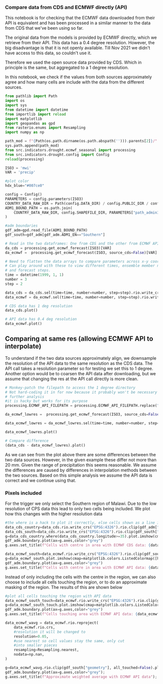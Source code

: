 ### Compare data from CDS and ECMWF directly (API) 
This notebook is for checking that the ECMWF data downloaded
from their API is equivalent and has been processed in a similar
manner to the data from CDS that we've been using so far.

The original data from the models is provided by ECMWF directly, which we retrieve from their API. This data has a 0.4 degree resolution. However, the big disadvantage is that it is not openly available. Till Nov 2021 we didn't have access to this data, so couldn't use it. 

Therefore we used the open source data provided by CDS. Which in principle is the same, but aggregated to a 1 degree resolution.  

In this notebook, we check if the values from both sources approximately agree and how many cells are include with the data from the different sources. 

```python
from pathlib import Path
import os
import sys
from datetime import datetime
from importlib import reload
import matplotlib
import geopandas as gpd
from rasterio.enums import Resampling
import numpy as np

path_mod = f"{Path(os.path.dirname(os.path.abspath(''))).parents[2]}/"
sys.path.append(path_mod)
from src.indicators.drought.ecmwf_seasonal import processing
from src.indicators.drought.config import Config
reload(processing)
```

```python
ISO3 = 'mwi'
VAR = 'precip'
```

```python
#plot color
hdx_blue="#007ce0"
```

```python
config = Config()
PARAMETERS = config.parameters(ISO3)
COUNTRY_DATA_RAW_DIR = Path(config.DATA_DIR) / config.PUBLIC_DIR / config.RAW_DIR / ISO3
ADM1_BOUND_PATH = os.path.join(
    COUNTRY_DATA_RAW_DIR, config.SHAPEFILE_DIR, PARAMETERS["path_admin1_shp"]
)
```

```python
#adm boundaries
gdf_adm=gpd.read_file(ADM1_BOUND_PATH)
gdf_south=gdf_adm[gdf_adm.ADM1_EN=="Southern"]
```

```python
# Read in the two dataframes: One from CDS and the other from ECMWF API
da_cds = processing.get_ecmwf_forecast(ISO3)[VAR]
da_ecmwf =  processing.get_ecmwf_forecast(ISO3, source_cds=False)[VAR]
```

```python
# Need to flatten the data arrays to compare parameters across x-y coordinates.
# Can play around with these to view different times, ensemble member numbers,
# and forecast steps. 
time = datetime(1999, 1, 1)
number = 3
step = 2

data_cds = da_cds.sel(time=time, number=number, step=step).rio.write_crs("EPSG:4326",inplace=True)
data_ecmwf = da_ecmwf.sel(time=time, number=number, step=step).rio.write_crs("EPSG:4326",inplace=True)
```

```python
# CDS data has 1 deg resolution
data_cds.plot()
```

```python
# API data has 0.4 deg resolution
data_ecmwf.plot()
```

## Comparing at same res (allowing ECMWF API to interpolate)
To understand if the two data sources approximately align, we downsample the resolution of the API data to the same resolution as the CDS data. 
The API call takes a resolution parameter so for testing we set this to 1 degree. Another option would be to coarsen the API data after downloading, but we assume that changing the res at the API call directly is more clean. 

```python
# Monkey-patch the filepath to access the 1 degree directory
# Not hard-coding it in for now because it probably won't be necessary for 
# further analysis
#it is hacky but works for its purpose
processing.ECMWF_API_FILEPATH = processing.ECMWF_API_FILEPATH.replace("ecmwf", "ecmwf_1deg").replace("_comb_{geobb_str}","").replace("processed","exploration")
```

```python
da_ecmwf_lowres =  processing.get_ecmwf_forecast(ISO3, source_cds=False)[VAR]
```

```python
data_ecmwf_lowres = da_ecmwf_lowres.sel(time=time, number=number, step=step)
```

```python
data_ecmwf_lowres.plot()
```

```python
# Compare difference
(data_cds - data_ecmwf_lowres).plot()
```

As we can see from the plot above there are some differences between the two data sources. However, in the given example these differ not more than 20 mm. Given the range of precipitation this seems reasonable. We assume the differences are caused by differences in interpolation methods between the two sources. Based on this simple analysis we assume the API data is correct and we continue using that. 


### Pixels included
For the trigger we only select the Southern region of Malawi. Due to the low resolution of CPS data this lead to only two cells being included. We plot how this changes with the higher resolution data

```python
#the where is a hack to plot it correctly, else cells shown as a line instead of square
data_cds_country=data_cds.rio.write_crs("EPSG:4326").rio.clip(gdf_adm["geometry"])
data_cds_south=data_cds.rio.write_crs("EPSG:4326").rio.clip(gdf_south["geometry"])
g=data_cds_country.where(data_cds_country.longitude>=35).plot.imshow(cmap=matplotlib.colors.ListedColormap([hdx_blue]),figsize=(6,10),add_colorbar=False)
gdf_adm.boundary.plot(ax=g.axes,color="grey")
g.axes.set_title(f"Cells with centre in area with ECMWF CDS data: {data_cds_south.count().values} cells included");
```

```python
data_ecmwf_south=data_ecmwf.rio.write_crs("EPSG:4326").rio.clip(gdf_south["geometry"])
g=data_ecmwf_south.plot.imshow(cmap=matplotlib.colors.ListedColormap([hdx_blue]),figsize=(6,10),add_colorbar=False)
gdf_adm.boundary.plot(ax=g.axes,color="grey")
g.axes.set_title(f"Cells with centre in area with ECMWF API data: {data_ecmwf_south.count().values} cells included");
```

Instead of only including the cells with the centre in the region, we can also choose to include all cells touching the region, or to do an approximate masking of the region. The results of this are shown below

```python
#plot all cells touching the region with API data
data_ecmwf_south_touch=data_ecmwf.rio.write_crs("EPSG:4326").rio.clip(gdf_south["geometry"],all_touched=True)
g=data_ecmwf_south_touch.plot.imshow(cmap=matplotlib.colors.ListedColormap([hdx_blue]),figsize=(6,10),add_colorbar=False)
gdf_adm.boundary.plot(ax=g.axes,color="grey")
g.axes.set_title(f"Cells touching area with ECMWF API data: {data_ecmwf_south_touch.count().values} cells included");
```

```python
data_ecmwf_wavg = data_ecmwf.rio.reproject(
    data_ecmwf.rio.crs,
    #resolution it will be changed to
    resolution=0.05,
    #use nearest so cell values stay the same, only cut
    #into smaller pieces
    resampling=Resampling.nearest,
    nodata=np.nan,
)
```

```python
g=data_ecmwf_wavg.rio.clip(gdf_south["geometry"], all_touched=False).plot.imshow(cmap=matplotlib.colors.ListedColormap([hdx_blue]),figsize=(10,15),add_colorbar=False)
gdf_adm.boundary.plot(ax=g.axes,color="grey");
g.axes.set_title(f"Approximate weighted average with ECMWF API data");
```
